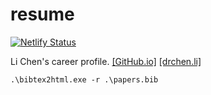 # resume

[![Netlify Status](https://api.netlify.com/api/v1/badges/33f4f321-579a-4099-a4ce-22ff9846cf4b/deploy-status)](https://app.netlify.com/sites/transcendent-longma-d9820d/deploys)

Li Chen's career profile. [[GitHub.io]](https://li-ch.github.io/resume) [[drchen.li]](https://drchen.li/)

```
.\bibtex2html.exe -r .\papers.bib
```